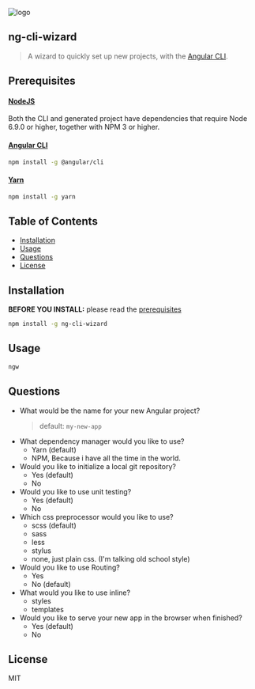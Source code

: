 ![logo](https://github.com/MathieuDeHaeck/ng-cli-wizard/blob/master/assets/logo.png)

## ng-cli-wizard
> A wizard to quickly set up new projects, with the [Angular CLI](https://github.com/angular/angular-cli).

## Prerequisites

#### [NodeJS](https://nodejs.org/en/)
Both the CLI and generated project have dependencies that require Node 6.9.0 or higher, together
with NPM 3 or higher.

#### [Angular CLI](https://cli.angular.io/)
```bash
npm install -g @angular/cli
```

#### [Yarn](https://yarnpkg.com/en/)
```bash
npm install -g yarn
```

## Table of Contents

* [Installation](#installation)
* [Usage](#usage)
* [Questions](#questions)
* [License](#license)

## Installation

**BEFORE YOU INSTALL:** please read the [prerequisites](#prerequisites)
```bash
npm install -g ng-cli-wizard
```

## Usage

```bash
ngw
```

## Questions
* What would be the name for your new Angular project?
    > default: `my-new-app`
* What dependency manager would you like to use?
    * Yarn (default)
    * NPM, Because i have all the time in the world.
* Would you like to initialize a local git repository?
    * Yes (default)
    * No
* Would you like to use unit testing?
    * Yes (default)
    * No
* Which css preprocessor would you like to use?
    * scss (default)
    * sass
    * less
    * stylus
    * none, just plain css. (I'm talking old school style)
* Would you like to use Routing?
    * Yes
    * No (default)
* What would you like to use inline?
    * styles
    * templates
* Would you like to serve your new app in the browser when finished?
    * Yes (default)
    * No
    
## License
MIT
